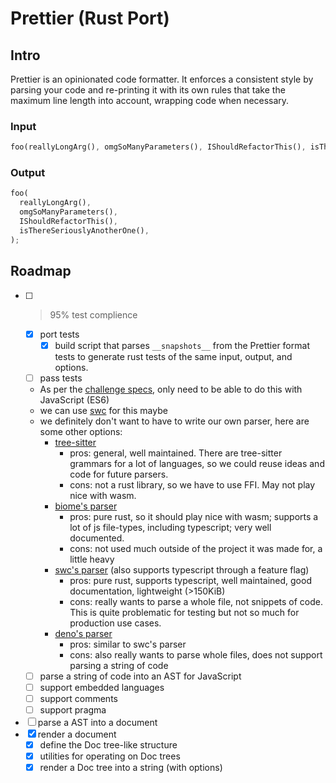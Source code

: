 # Prettier (Rust Port)

## Intro

Prettier is an opinionated code formatter. It enforces a consistent style by parsing your code and re-printing it with its own rules that take the maximum line length into account, wrapping code when necessary.

### Input

<!-- prettier-ignore -->
```rust
foo(reallyLongArg(), omgSoManyParameters(), IShouldRefactorThis(), isThereSeriouslyAnotherOne());
```

### Output

```rust
foo(
  reallyLongArg(),
  omgSoManyParameters(),
  IShouldRefactorThis(),
  isThereSeriouslyAnotherOne(),
);
```

## Roadmap

- [ ] >95% test complience
  - [x] port tests
    - [x] build script that parses `__snapshots__` from the Prettier format tests to generate rust tests of the same input, output, and options.
  - [ ] pass tests
  - As per the [challenge specs](https://console.algora.io/challenges/prettier), only need to be able to do this with JavaScript (ES6)
  - we can use [swc](https://swc.rs/) for this maybe
  - we definitely don't want to have to write our own parser, here are some other options:
    - [tree-sitter](https://crates.io/crates/tree-sitter-javascript)
      - pros: general, well maintained. There are tree-sitter grammars for a lot of languages, so we could reuse ideas and code for future parsers.
      - cons: not a rust library, so we have to use FFI. May not play nice with wasm.
    - [biome's parser](https://crates.io/crates/biome_js_parser)
      - pros: pure rust, so it should play nice with wasm; supports a lot of js file-types, including typescript; very well documented.
      - cons: not used much outside of the project it was made for, a little heavy
    - [swc's parser](https://crates.io/crates/swc_ecma_parser) (also supports typescript through a feature flag)
      - pros: pure rust, supports typescript, well maintained, good documentation, lightweight (>150KiB)
      - cons: really wants to parse a whole file, not snippets of code. This is quite problematic for testing but not so much for production use cases.
    - [deno's parser](https://crates.io/crates/deno_ast)
      - pros: similar to swc's parser
      - cons: also really wants to parse whole files, does not support parsing a string of code
  - [ ] parse a string of code into an AST for JavaScript
  - [ ] support embedded languages
  - [ ] support comments
  - [ ] support pragma
- [ ] parse a AST into a document
- [x] render a document
  - [x] define the Doc tree-like structure
  - [x] utilities for operating on Doc trees
  - [x] render a Doc tree into a string (with options)
